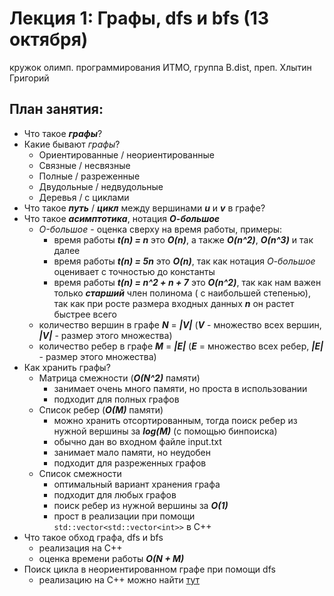 # Лекция 1: Графы, dfs и bfs (13 октября)

кружок олимп. программирования ИТМО, группа B.dist, преп. Хлытин Григорий

## План занятия:

* Что такое **_графы_**?
* Какие бывают _графы_?
    + Ориентированные / неориентированные
    + Связные / несвязные
    + Полные / разреженные
    + Двудольные / недвудольные
    + Деревья / с циклами
* Что такое **_путь_** / **_цикл_** между вершинами **_u_** и **_v_** в графе?
* Что такое **_асимптотика_**, нотация **_О-большое_**
    + _O-большое_ - оценка сверху на время работы, примеры:
        * время работы **_t(n) = n_** это **_O(n)_**, а также **_O(n^2)_**, **_O(n^3)_** и так далее
        * время работы **_t(n) = 5n_** это **_O(n)_**, так как нотация _О-большое_ оценивает с точностью до константы
        * время работы **_t(n) = n^2 + n + 7_** это **_O(n^2)_**, так как нам важен только **_старший_** член полинома (
          с наибольшей степенью), так как при росте размера входных данных **_n_** он растет быстрее всего
    + количество вершин в графе **_N_** = **_|V|_** (**_V_** - множество всех вершин, **_|V|_** - размер этого
      множества)
    + количество ребер в графе **_M_** = **_|E|_** (**_E_** = множество всех ребер, **_|E|_** - размер этого множества)
* Как хранить графы?
    + Матрица смежности (**_O(N^2)_** памяти)
        * занимает очень много памяти, но проста в использовании
        * подходит для полных графов
    + Список ребер (**_O(M)_** памяти)
        * можно хранить отсортированным, тогда поиск ребер из нужной вершины за **_log(M)_** (с помощью бинпоиска)
        * обычно дан во входном файле input.txt
        * занимает мало памяти, но неудобен
        * подходит для разреженных графов
    + Список смежности
        * оптимальный вариант хранения графа
        * подходит для любых графов
        * поиск ребер из нужной вершины за **_O(1)_**
        * прост в реализации при помощи `std::vector<std::vector<int>>` в C++
* Что такое обход графа, dfs и bfs
    + реализация на C++
    + оценка времени работы **_O(N + M)_**
* Поиск цикла в неориентированном графе при помощи dfs
    + реализацию на C++ можно
      найти [тут](https://github.com/grifguitar/itmo-circle-B.dist/tree/main/lecture1_graphs_dfs/CycleSearch.h)